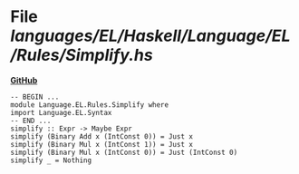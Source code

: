 # File _languages/EL/Haskell/Language/EL/Rules/Simplify.hs_
**[GitHub](https://github.com/softlang/yas/blob/master/languages/EL/Haskell/Language/EL/Rules/Simplify.hs)**
```
-- BEGIN ...
module Language.EL.Rules.Simplify where
import Language.EL.Syntax
-- END ...
simplify :: Expr -> Maybe Expr
simplify (Binary Add x (IntConst 0)) = Just x
simplify (Binary Mul x (IntConst 1)) = Just x
simplify (Binary Mul x (IntConst 0)) = Just (IntConst 0)
simplify _ = Nothing
```
